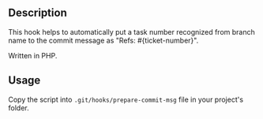 ## Description

This hook helps to automatically put a task number recognized from branch name to the commit message as "Refs: #{ticket-number}".

Written in PHP.

## Usage

Copy the script into `.git/hooks/prepare-commit-msg` file in your project's folder.
